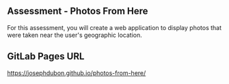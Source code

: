 ## Assessment - Photos From Here
For this assessment, you will create a web application to display photos that were taken near the user's geographic location.

## GitLab Pages URL
https://josephdubon.github.io/photos-from-here/
